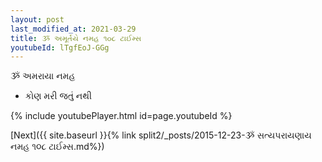 ```yaml
---
layout: post
last_modified_at: 2021-03-29
title: ૐ અમૂર્તયે નમહ ૧૦૮ ટાઈમ્સ
youtubeId: lTgfEoJ-GGg
---
```

 
 
 ૐ અમરાયા નમહ  
 
 -  કોણ મરી જતું નથી 
 
  
 
  
 
 
 
 
 
 


{% include youtubePlayer.html id=page.youtubeId %}
 
[Next]({{ site.baseurl }}{% link  split2/_posts/2015-12-23-ૐ સત્યપરાયણાય નમહ ૧૦૮ ટાઈમ્સ.md%})
 
